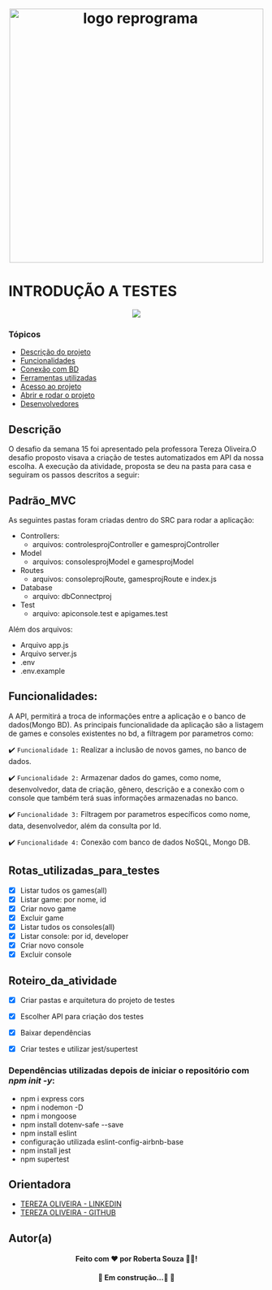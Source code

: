 <h1 align="center">
  <img src="assets/reprograma-fundos-claros.png" alt="logo reprograma" width="500">
</h1>

# INTRODUÇÃO A TESTES

<p align="center">
   <img src="http://img.shields.io/static/v1?label=STATUS&message=SEMPRE%20PODE%20MELHORAR&color=RED&style=for-the-badge" #vitrinedev/>
</p>

### Tópicos 

- [Descrição do projeto](#Descrição)
- [Funcionalidades](#Padrão_MVC)
- [Conexão com BD](#Funcionalidades)
- [Ferramentas utilizadas](#Rotas_utilizadas_para_testes)
- [Acesso ao projeto](#Roteiro_da_atividade)
- [Abrir e rodar o projeto](#Orientadora)
- [Desenvolvedores](#Autor(a))
 
## Descrição

O desafio da semana 15 foi apresentado pela professora Tereza Oliveira.O desafio proposto visava a criação de testes automatizados em API da nossa escolha.
A execução da atividade, proposta se deu na pasta para casa e seguiram os passos descritos a seguir:
## Padrão_MVC

As seguintes pastas foram criadas dentro do SRC para rodar a aplicação:

- Controllers:
   * arquivos: controlesprojController e gamesprojController
- Model 
   * arquivos: consolesprojModel e gamesprojModel
- Routes 
   * arquivos: consoleprojRoute, gamesprojRoute e index.js
- Database
   * arquivo: dbConnectproj
- Test
   *  arquivo: apiconsole.test e apigames.test

Além dos arquivos:
- Arquivo app.js 
- Arquivo server.js
- .env
- .env.example
## Funcionalidades:

A API, permitirá a troca de informações entre a aplicação e o banco de dados(Mongo BD).
As principais funcionalidade da aplicação são a listagem de games e consoles existentes no bd, a filtragem por parametros como:

:heavy_check_mark: `Funcionalidade 1:` Realizar a inclusão de novos games, no banco de dados.

:heavy_check_mark: `Funcionalidade 2:` Armazenar dados do games, como nome, desenvolvedor, data de criação, gênero, descrição e a conexão com o console que também terá suas informações armazenadas no banco.

:heavy_check_mark: `Funcionalidade 3:` Filtragem por parametros específicos como nome, data, desenvolvedor, além da consulta por Id.

:heavy_check_mark: `Funcionalidade 4:` Conexão com banco de dados NoSQL, Mongo DB.


## Rotas_utilizadas_para_testes

- [x] Listar tudos os games(all)
- [x] Listar game: por nome, id
- [x] Criar novo game
- [x] Excluir game
- [x] Listar tudos os consoles(all)
- [x] Listar console: por id, developer
- [x] Criar novo console
- [x] Excluir console

## Roteiro_da_atividade

- [x] Criar pastas e arquitetura do projeto de testes
- [x] Escolher API para criação dos testes
- [x] Baixar dependências
- [x] Criar testes e utilizar jest/supertest


### Dependências utilizadas depois de iniciar o repositório com *npm init -y*:

* npm i express cors
* npm i nodemon -D
* npm i mongoose
* npm install dotenv-safe --save
* npm install eslint
* configuração utilizada eslint-config-airbnb-base
* npm install jest
* npm supertest

## Orientadora

 - [TEREZA OLIVEIRA - LINKEDIN](https://www.linkedin.com/in/tereza-oliveira/)
 - [TEREZA OLIVEIRA - GITHUB](https://github.com/Tereza25)

## Autor(a)
<h4 align="center">
Feito com ❤️ por Roberta Souza 👋🏽!
</h4>

<p>
</p>

<h4 align="center"> 
	🚧  Em construção...🚀  🚧
</h4>









